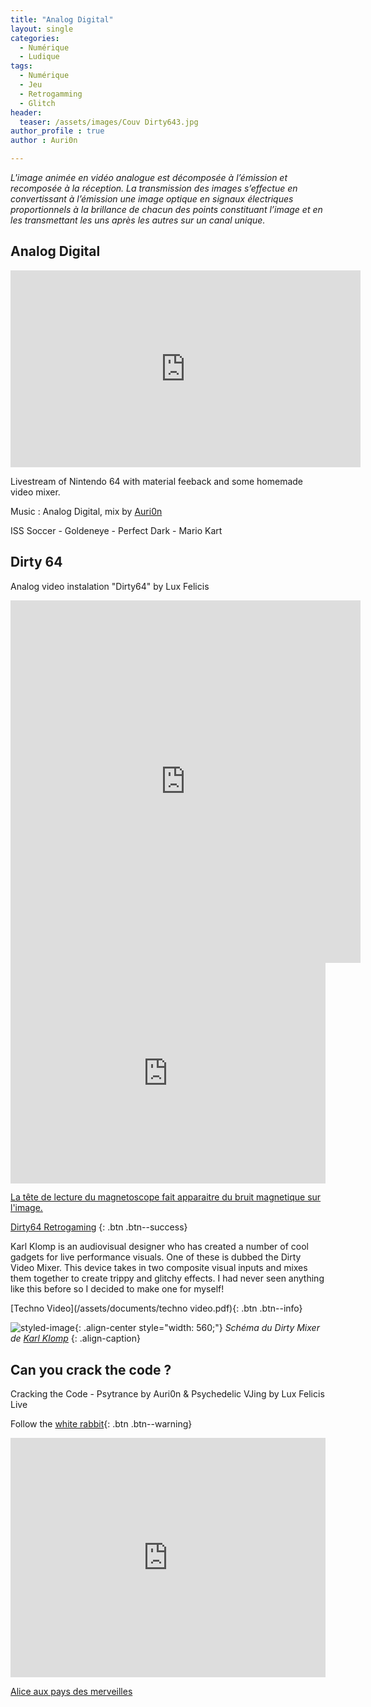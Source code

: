 ```yaml
---
title: "Analog Digital"
layout: single
categories:
  - Numérique 
  - Ludique
tags:
  - Numérique
  - Jeu
  - Retrogamming
  - Glitch
header:
  teaser: /assets/images/Couv Dirty643.jpg
author_profile : true
author : Auri0n

---
```

*L'image animée en vidéo analogue est décomposée à l’émission et recomposée à la réception. La transmission des images s’effectue en convertissant à l’émission une image optique en signaux électriques proportionnels à la brillance de chacun des points constituant l’image et en les transmettant les uns après les autres sur un canal unique.*

## Analog Digital

<iframe width="560" height="315" src="https://www.youtube.com/embed/4y-WtYuUzV0" title="YouTube video player" frameborder="0" allow="accelerometer; autoplay; clipboard-write; encrypted-media; gyroscope; picture-in-picture; web-share" allowfullscreen></iframe>

Livestream of Nintendo 64 with material feeback and some homemade video mixer.

Music : Analog Digital, mix by [Auri0n](https://soundcloud.com/auri0n)

ISS Soccer - Goldeneye - Perfect Dark - Mario Kart

## Dirty 64
Analog video instalation "Dirty64" by Lux Felicis

<iframe src="https://www.instagram.com/luxfelicis/embed" width="560" height="580" frameborder="0"> </iframe>

<div style="width:100%;height:0;padding-bottom:70%;position:relative;"><iframe src="https://giphy.com/embed/l3q2DjYkmGHJURUha" width="100%" height="100%" style="position:absolute" frameBorder="0" class="giphy-embed" allowFullScreen></iframe></div><p><a href="/numérique/glitch-art/">
La tête de lecture du magnetoscope fait apparaitre du bruit magnetique sur l'image.</a></p>

[Dirty64 Retrogaming](https://www.youtube.com/playlist?list=PLsg_cg9K_TfUx74HVaGYrb2ktj8yUFPQx)
{: .btn .btn--success}

Karl Klomp is an audiovisual designer who has created a number of cool gadgets for live performance visuals. One of these is dubbed the Dirty Video Mixer. This device takes in two composite visual inputs and mixes them together to create trippy and glitchy effects. I had never seen anything like this before so I decided to make one for myself!

[Techno Video](/assets/documents/techno video.pdf){: .btn .btn--info}

![styled-image](/assets/images/schema/Dirty64_schema.jpg "DirtyMixer"){: .align-center style="width: 560;"}
*Schéma du Dirty Mixer de [Karl Klomp](https://www.karlklomp.nl)*
{: .align-caption}

## Can you crack the code ? 

Cracking the Code - Psytrance by Auri0n & Psychedelic VJing by Lux Felicis Live

Follow the [white rabbit](https://www.youtube.com/watch?v=enOvHp_uv4U){: .btn .btn--warning}

<div style="width:100%;height:0;padding-bottom:76%;position:relative;"><iframe src="https://giphy.com/embed/jrp2fq0CXoN3iclsep" width="100%" height="100%" style="position:absolute" frameBorder="0" class="giphy-embed" allowFullScreen></iframe></div><p><a href="https://giphy.com/gifs/disney-alice-wonderland-jrp2fq0CXoN3iclsep">Alice aux pays des merveilles</a></p>
